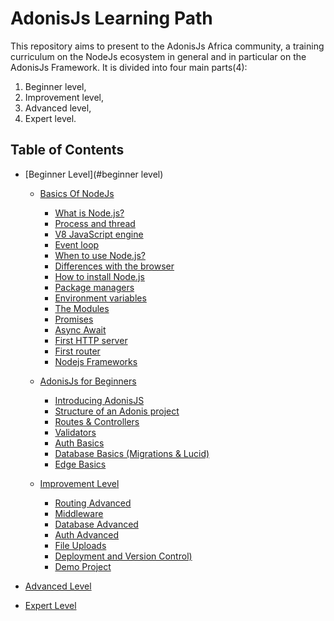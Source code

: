 # AdonisJs Learning Path

This repository aims to present to the AdonisJs Africa community, a training curriculum on the NodeJs ecosystem in general and in particular on the AdonisJs Framework.
It is divided into four main parts(4):

1. Beginner level,
2. Improvement level,
3. Advanced level,
4. Expert level.

## Table of Contents

- [Beginner Level](#beginner level)
  - [Basics Of NodeJs](#basics-of-nodejs)
    - [What is Node.js?](#what-nodejs)
    - [Process and thread](#process-thread)
    - [V8 JavaScript engine](#v8-javascript-engine)
    - [Event loop](#event-loop)
    - [When to use Node.js?](#when-use-node)
    - [Differences with the browser](#differences-browser)
    - [How to install Node.js](#install-node)
    - [Package managers](#package-managers)
    - [Environment variables](#envirenment-variables)
    - [The Modules](#modules)
    - [Promises](#promises)
    - [Async Await](#async-await)
    - [First HTTP server](#first-server)
    - [First router](#first-router)
    - [Nodejs Frameworks](#nodejs-frameworks)
    
  - [AdonisJs for Beginners](#adonisjs-for-beginners)
    - [Introducing AdonisJS](#introducing)
    - [Structure of an Adonis project](#structure)
    - [Routes & Controllers](#routes-controllers)
    - [Validators](#validators)
    - [Auth Basics](#auth-basics)
    - [Database Basics (Migrations & Lucid)](#database-basics)
    - [Edge Basics](#edge-basics)

  - [Improvement Level](#natural-language-processing)
    - [Routing Advanced](#routing-advance)
    - [Middleware](#middleware)
    - [Database Advanced](#database-advance)
    - [Auth Advanced](#auth-advance)
    - [File Uploads](#file-uploads)
    - [Deployment and Version Control)](#deployment-git)
    - [Demo Project](#demo-project)

- [Advanced Level](#news-services)
- [Expert Level](#placeholder-images)
